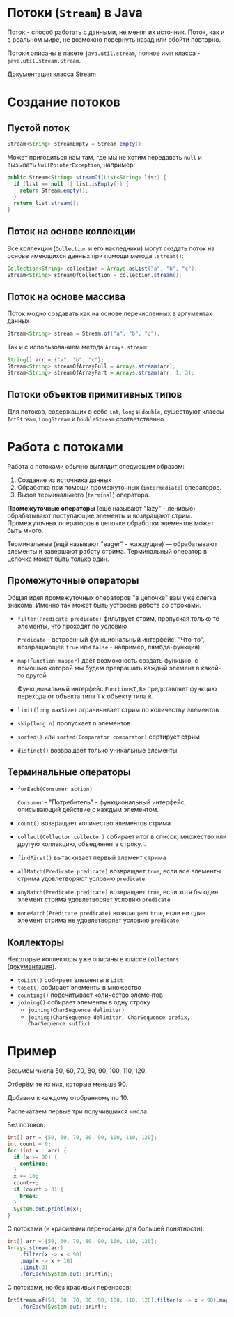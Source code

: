 # Потоки (`Stream`) в Java

Поток - способ работать с данными, не меняя их источник. Поток, как и в реальном мире, не возможно повернуть назад или обойти повторно.

Потоки описаны в пакете `java.util.stream`, полное имя класса - `java.util.stream.Stream`.

[Документация класса Stream](https://docs.oracle.com/en/java/javase/20/docs/api/java.base/java/util/stream/Stream.html)

# Создание потоков

## Пустой поток
```java
Stream<String> streamEmpty = Stream.empty();
```
Может пригодиться нам там, где мы не хотим передавать `null` и вызывать `NullPointerException`, например:
```java
public Stream<String> streamOf(List<String> list) {
  if (list == null || list.isEmpty()) {
    return Stream.empty();
  }
  return list.stream();
}
```

## Поток на основе коллекции

Все коллекции (`Collection` и его наследники) могут создать поток на основе имеющихся данных при помощи метода `.stream()`:
```java
Collection<String> collection = Arrays.asList("a", "b", "c");
Stream<String> streamOfCollection = collection.stream();
```

## Поток на основе массива

Поток модно создавать как на основе перечисленных в аргументах данных
```java
Stream<String> stream = Stream.of("a", "b", "c");
```
Так и с использованием метода `Arrays.stream`:
```java
String[] arr = {"a", "b", "c"};
Stream<String> streamOfArrayFull = Arrays.stream(arr);
Stream<String> streamOfArrayPart = Arrays.stream(arr, 1, 3);
```

## Потоки объектов примитивных типов

Для потоков, содержащих в себе `int`, `long` и `double`, существуют классы `IntStream`, `LongStream` и `DoubleStream` соответственно.

# Работа с потоками

Работа с потоками обычно выглядит следующим образом:

1. Создание из источника данных
2. Обработка при помощи промежуточных (`intermediate`) операторов.
3. Вызов терминального (`terminal`) оператора.

**Промежуточные операторы** (ещё называют "lazy" - ленивые) обрабатывают поступающие элементы и возвращают стрим. Промежуточных операторов в цепочке обработки элементов может быть много.

Терминальные (ещё называют "eager" - жаждущие) — обрабатывают элементы и завершают работу стрима. Терминальный оператор в цепочке может быть только один.

## Промежуточные операторы

Общая идея промежуточных операторов "в цепочке" вам уже слегка знакома. Именно так может быть устроена работа со строками.

- `filter(Predicate predicate)` фильтрует стрим, пропуская только те элементы, что проходят по условию

  `Predicate` - встроенный функциональный интерфейс. "Что-то", возвращающее `true` или `false` - например, лямбда-функция);
- `map(Function mapper)` даёт возможность создать функцию, с помощью которой мы будем превращать каждый элемент в какой-то другой

  Функциональный интерфейс `Function<T,R>` представляет функцию перехода от объекта типа `T` к объекту типа `R`.
- `limit(long maxSize)` ограничивает стрим по количеству элементов
- `skip(long n)` пропускает n элементов
- `sorted()` или `sorted(Comparator comparator)` сортирует стрим
- `distinct()` возвращает только уникальные элементы

## Терминальные операторы

- `forEach(Consumer action)`

  `Consumer` - "Потребитель" - функциональный интерфейс, описывающий действие с каждым элементом.
- `count()` возвращает количество элементов стрима
- `collect(Collector collector)` собирает итог в список, множество или другую коллекцию, объединяет в строку...
- `findFirst()` вытаскивает первый элемент стрима
- `allMatch(Predicate predicate)` возвращает `true`, если все элементы стрима удовлетворяют условию `predicate`
- `anyMatch(Predicate predicate)` возвращает `true`, если хотя бы один элемент стрима удовлетворяет условию `predicate`
- `noneMatch(Predicate predicate)` возвращает `true`, если ни один элемент стрима не удовлетворяет условию `predicate`

## Коллекторы

Некоторые коллекторы уже описаны в классе `Collectors` ([документация](https://docs.oracle.com/en/java/javase/20/docs/api/java.base/java/util/stream/Collectors.html)).

- `toList()` собирает элементы в `List`
- `toSet()` cобирает элементы в множество
- `counting()` подсчитывает количество элементов
- `joining()` собирает элементы в одну строку
  - `joining(CharSequence delimiter)`
  - `joining(CharSequence delimiter, CharSequence prefix, CharSequence suffix)`

# Пример

Возьмём числа 50, 60, 70, 80, 90, 100, 110, 120.

Отберём те из них, которые меньше 90.

Добавим к каждому отобранному по 10.

Распечатаем первые три получившихся числа.

Без потоков:
```java
int[] arr = {50, 60, 70, 80, 90, 100, 110, 120};
int count = 0;
for (int x : arr) {
  if (x >= 90) {
    continue;
  }
  x += 10;
  count++;
  if (count > 3) {
    break;
  }
  System.out.println(x);
}
```

С потоками (и красивыми переносами для большей понятности):
```java
int[] arr = {50, 60, 70, 80, 90, 100, 110, 120};
Arrays.stream(arr)
    .filter(x -> x < 90)
    .map(x -> x + 10)
    .limit(3)
    .forEach(System.out::println);
```

С потоками, но без красивых переносов:
```java
IntStream.of(50, 60, 70, 80, 90, 100, 110, 120).filter(x -> x < 90).map(x -> x + 10).limit(3)
    .forEach(System.out::print);
```